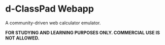 # d-ClassPad Webapp

A community-driven web calculator emulator.

**FOR STUDYING AND LEARNING PURPOSES ONLY. COMMERCIAL USE IS NOT ALLOWED.**

